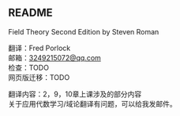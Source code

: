 ## README
Field Theory Second Edition by Steven Roman

翻译：Fred Porlock \
邮箱：3249215072@qq.com \
检查：TODO \
网页版迁移：TODO

翻译内容：2，9，10章上课涉及的部分内容 \
关于应用代数学习/域论翻译有问题，可以给我发邮件。

<!-- 本来是一边学习一边顺便翻译的，现在学完了，等把现有翻译补全一点就弃坑了 -->